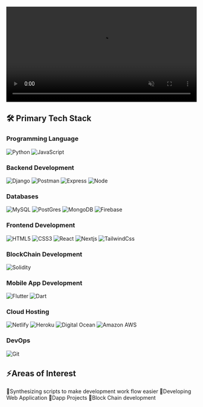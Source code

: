  
<p align="center"><video autoplay muted controls width=100% src="https://github.com/Shaktidube/Shaktidube/assets/132253687/9f7aaf08-5c68-4aea-98fb-666e99a96f38"></video></p>



## 🛠 Primary Tech Stack

### Programming Language
![Python](https://img.shields.io/badge/Python-FFD43B?style=for-the-badge&logo=python&logoColor=blue)
![JavaScript](https://img.shields.io/badge/JavaScript-323330?style=for-the-badge&logo=javascript&logoColor=F7DF1E)


### Backend Development
![Django](https://img.shields.io/badge/Django-092E20?style=for-the-badge&logo=django&logoColor=green)
![Postman](https://img.shields.io/badge/Postman-FF6C37?style=for-the-badge&logo=Postman&logoColor=white)
![Express](https://img.shields.io/badge/Express%20js-000000?style=for-the-badge&logo=express&logoColor=white)
![Node](https://img.shields.io/badge/Node%20js-339933?style=for-the-badge&logo=nodedotjs&logoColor=white
)




### Databases
![MySQL](https://img.shields.io/badge/MySQL-005C84?style=for-the-badge&logo=mysql&logoColor=white)
![PostGres](https://img.shields.io/badge/PostgreSQL-316192?style=for-the-badge&logo=postgresql&logoColor=white)
![MongoDB](https://img.shields.io/badge/MongoDB-4EA94B?style=for-the-badge&logo=mongodb&logoColor=white)
![Firebase](https://img.shields.io/badge/firebase-ffca28?style=for-the-badge&logo=firebase&logoColor=black)


### Frontend Development
![HTML5](https://img.shields.io/badge/HTML5-E34F26?style=for-the-badge&logo=html5&logoColor=white)
![CSS3](https://img.shields.io/badge/CSS3-1572B6?style=for-the-badge&logo=css3&logoColor=white)
![React](https://img.shields.io/badge/React-20232A?style=for-the-badge&logo=react&logoColor=61DAFB)
![Nextjs](https://img.shields.io/badge/next%20js-000000?style=for-the-badge&logo=nextdotjs&logoColor=white
)
![TailwindCss](https://img.shields.io/badge/Tailwind_CSS-38B2AC?style=for-the-badge&logo=tailwind-css&logoColor=white
)



### BlockChain Development
![Solidity](https://img.shields.io/badge/Solidity-e6e6e6?style=for-the-badge&logo=solidity&logoColor=black)

### Mobile App Development
![Flutter](https://img.shields.io/badge/Flutter-02569B?style=for-the-badge&logo=flutter&logoColor=white
)
![Dart](https://img.shields.io/badge/Dart-0175C2?style=for-the-badge&logo=dart&logoColor=white
)



### Cloud Hosting
![Netlify](https://img.shields.io/badge/Netlify-00C7B7?style=for-the-badge&logo=netlify&logoColor=white)
![Heroku](https://img.shields.io/badge/Heroku-430098?style=for-the-badge&logo=heroku&logoColor=white)
![Digital Ocean](https://img.shields.io/badge/Digital_Ocean-0080FF?style=for-the-badge&logo=DigitalOcean&logoColor=white)
![Amazon AWS](https://img.shields.io/badge/Amazon_AWS-FF9900?style=for-the-badge&logo=amazonaws&logoColor=white)


### DevOps
![Git](https://img.shields.io/badge/-Git-black?style=flat-square&logo=git)


## ⚡Areas of Interest
🌟Synthesizing scripts to make development work flow easier
🌟Developing Web Application
🌟Dapp Projects
🌟Block Chain development
